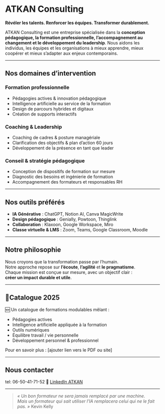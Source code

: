 # ATKAN Consulting

**Révéler les talents. Renforcer les équipes. Transformer durablement.**

ATKAN Consulting est une entreprise spécialisée dans la **conception pédagogique, la formation professionnelle, l’accompagnement au changement et le développement du leadership**. Nous aidons les individus, les équipes et les organisations à mieux apprendre, mieux coopérer et mieux s’adapter aux enjeux contemporains.

---

##  Nos domaines d’intervention

###  Formation professionnelle
- Pédagogies actives & innovation pédagogique
- Intelligence artificielle au service de la formation
- Design de parcours hybrides et digitaux
- Création de supports interactifs

###  Coaching & Leadership
- Coaching de cadres & posture managériale
- Clarification des objectifs & plan d’action 60 jours
- Développement de la présence en tant que leader

###  Conseil & stratégie pédagogique
- Conception de dispositifs de formation sur mesure
- Diagnostic des besoins et ingénierie de formation
- Accompagnement des formateurs et responsables RH

---

##  Nos outils préférés
- **IA Générative** : ChatGPT, Notion AI, Canva MagicWrite
- **Design pédagogique** : Genially, Powtoon, Thinglink
- **Collaboration** : Klaxoon, Google Workspace, Miro
- **Classe virtuelle & LMS** : Zoom, Teams, Google Classroom, Moodle

---

##  Notre philosophie

Nous croyons que la transformation passe par l’humain.  
Notre approche repose sur **l’écoute**, **l’agilité** et **le pragmatisme**.  
Chaque mission est conçue sur mesure, avec un objectif clair :  
**créer un impact durable et utile**.

---

## 📅Catalogue 2025

🆕 Un catalogue de formations modulables mêlant :
- Pédagogies actives
- Intelligence artificielle appliquée à la formation
- Outils numériques
- Équilibre travail / vie personnelle
- Développement personnel & professionnel

 Pour en savoir plus : [ajouter lien vers le PDF ou site]

---

## Nous contacter
tel: 06-50-41-71-52
🔗 [LinkedIn ATKAN](https://www.linkedin.com/company/atkan-consulting)  
 

---

> *« Un bon formateur ne sera jamais remplacé par une machine.  
Mais un formateur qui sait utiliser l’IA remplacera celui qui ne le fait pas. »* Kevin Kelly

